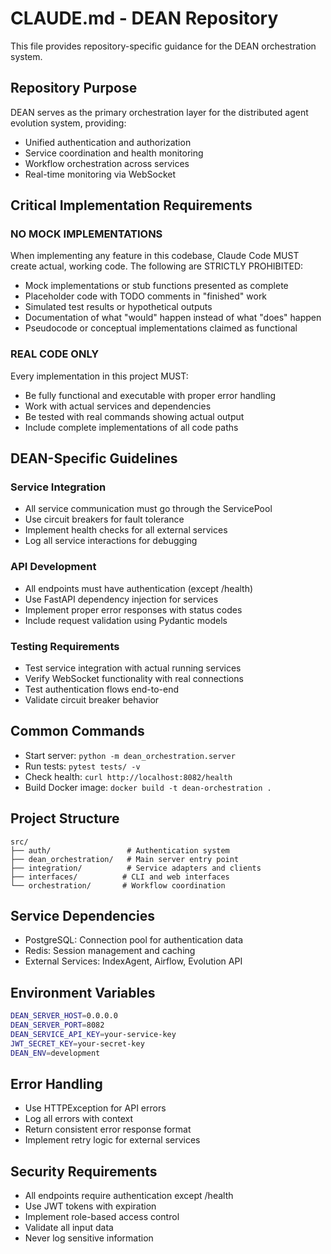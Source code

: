 # CLAUDE.md - DEAN Repository

This file provides repository-specific guidance for the DEAN orchestration system.

## Repository Purpose
DEAN serves as the primary orchestration layer for the distributed agent evolution system, providing:
- Unified authentication and authorization
- Service coordination and health monitoring
- Workflow orchestration across services
- Real-time monitoring via WebSocket

## Critical Implementation Requirements

### NO MOCK IMPLEMENTATIONS

When implementing any feature in this codebase, Claude Code MUST create actual, working code. The following are STRICTLY PROHIBITED:
- Mock implementations or stub functions presented as complete
- Placeholder code with TODO comments in "finished" work
- Simulated test results or hypothetical outputs
- Documentation of what "would" happen instead of what "does" happen
- Pseudocode or conceptual implementations claimed as functional

### REAL CODE ONLY

Every implementation in this project MUST:
- Be fully functional and executable with proper error handling
- Work with actual services and dependencies
- Be tested with real commands showing actual output
- Include complete implementations of all code paths

## DEAN-Specific Guidelines

### Service Integration
- All service communication must go through the ServicePool
- Use circuit breakers for fault tolerance
- Implement health checks for all external services
- Log all service interactions for debugging

### API Development
- All endpoints must have authentication (except /health)
- Use FastAPI dependency injection for services
- Implement proper error responses with status codes
- Include request validation using Pydantic models

### Testing Requirements
- Test service integration with actual running services
- Verify WebSocket functionality with real connections
- Test authentication flows end-to-end
- Validate circuit breaker behavior

## Common Commands
- Start server: `python -m dean_orchestration.server`
- Run tests: `pytest tests/ -v`
- Check health: `curl http://localhost:8082/health`
- Build Docker image: `docker build -t dean-orchestration .`

## Project Structure
```
src/
├── auth/                 # Authentication system
├── dean_orchestration/   # Main server entry point
├── integration/          # Service adapters and clients
├── interfaces/          # CLI and web interfaces
└── orchestration/       # Workflow coordination
```

## Service Dependencies
- PostgreSQL: Connection pool for authentication data
- Redis: Session management and caching
- External Services: IndexAgent, Airflow, Evolution API

## Environment Variables
```bash
DEAN_SERVER_HOST=0.0.0.0
DEAN_SERVER_PORT=8082
DEAN_SERVICE_API_KEY=your-service-key
JWT_SECRET_KEY=your-secret-key
DEAN_ENV=development
```

## Error Handling
- Use HTTPException for API errors
- Log all errors with context
- Return consistent error response format
- Implement retry logic for external services

## Security Requirements
- All endpoints require authentication except /health
- Use JWT tokens with expiration
- Implement role-based access control
- Validate all input data
- Never log sensitive information